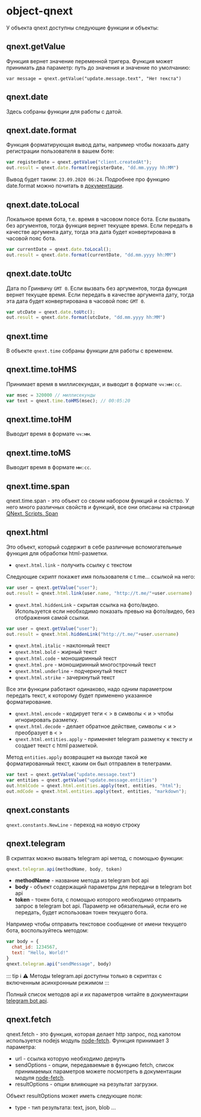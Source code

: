 # object-qnext

У объекта qnext доступны следующие функции и объекты:

## qnext.getValue

Функция вернет значение переменной тригера. Функция может принимать два параметр: путь до значения и значение по умолчанию:

`var message = qnext.getValue("update.message.text", "Нет текста")`
## qnext.date

Здесь собраны функции для работы с датой.
## qnext.date.format

Функция форматирующая вывод даты, например чтобы показать дату регистрации пользователя в вашем боте:
```js 
var registerDate = qnext.getValue("client.createdAt");
out.result = qnext.date.format(registerDate, "dd.mm.yyyy hh:MM")
```

Вывод будет таким: `23.09.2020 06:24`. Подробнее про функцию date.format можно почитать в [документации](https://www.npmjs.com/package/dateformat).
## qnext.date.toLocal

Локальное время бота, т.е. время в часовом поясе бота. Если вызвать без аргументов, тогда функция вернет текущее время. Если передать в качестве аргумента дату, тогда эта дата будет конвертирована в часовой пояс бота.
```js 
var currentDate = qnext.date.toLocal();
out.result = qnext.date.format(currentDate, "dd.mm.yyyy hh:MM")
```
## qnext.date.toUtc

Дата по Гринвичу `GMT 0`. Если вызвать без аргументов, тогда функция вернет текущее время. Если передать в качестве аргумента дату, тогда эта дата будет конвертирована в часовой пояс `GMT 0`.
```js 
var utcDate = qnext.date.toUtc();
out.result = qnext.date.format(utcDate, "dd.mm.yyyy hh:MM")
```
## qnext.time

В объекте `qnext.time` собраны функции для работы с временем.
## qnext.time.toHMS

Принимает время в миллисекундах, и выводит в формате `чч:мм:сс`.
```js 
var msec = 320000 // миллисекунды
var text = qnext.time.toHMS(msec); // 00:05:20
```
## qnext.time.toHM

Выводит время в формате `чч:мм`.
## qnext.time.toMS

Выводит время в формате `мм:сс`.
## qnext.time.span

qnext.time.span - это объект со своим набором функций и свойство. У него много различных свойств и функций, все они описаны на странице [QNext. Scripts. Span](/docs-test/ext/script/span)
## qnext.html

Это объект, который содержит в себе различные вспомогательные функция для обработки html-разметки.
* `qnext.html.link` - получить ссылку с текстом

Следующие скрипт покажет имя пользователя с t.me... ссылкой на него:
```js 
var user = qnext.getValue("user");
out.result = qnext.html.link(user.name, "http://t.me/"+user.username)
```
* `qnext.html.hiddenLink` - скрытая ссылка на фото/видео. Используется если необходимо показать превью на фото/видео, без отображения самой ссылки.
```js 
var user = qnext.getValue("user");
out.result = qnext.html.hiddenLink("http://t.me/"+user.username)
```
* `qnext.html.italic` - наклонный текст
* `qnext.html.bold` - жирный текст
* `qnext.html.code` - моноширинный текст
* `qnext.html.pre` - моноширинный многострочный текст
* `qnext.html.underline` - подчеркнутый текст
* `qnext.html.strike` - зачеркнутый текст

Все эти функции работают одинаково, надо одним параметром передать текст, к которому будет применено указанное форматирование. 
* `qnext.html.encode` - кодирует теги < > в символы &lt; и &gt; чтобы игнорировать разметку.
* `qnext.html.decode` - делает обратное действие, символы &lt; и &gt; преобразует в < >
* `qnext.html.entities.apply` - применяет telegram разметку к тексту и создает текст с html разметкой.

Метод `entities.apply` возвращает на выходе такой же форматированный текст, каким он был отправлен в телеграмм. 
```js 
var text = qnext.getValue("update.message.text")
var entities = qnext.getValue("update.message.entities")
out.htmlCode = qnext.html.entities.apply(text, entities, "html");
out.mdCode = qnext.html.entities.apply(text, entities, "markdown");
```


## qnext.constants

`qnext.constants.NewLine` - переход на новую строку


## qnext.telegram

В скриптах можно вызвать telegram api метод, с помощью функции:
```js 
qnext.telegram.api(methodName, body, token)
```
* **methodName** - название метода из telegram bot api
* **body** - объект содержащий параметры для передачи в telegram bot api
* **token** - токен бота, с помощью которого необходимо отправить запрос в telegram bot api. Параметр не обязательный, если его не передать, будет использован токен текущего бота.

Например чтобы отправить текстовое сообщение от имени текущего бота, воспользуйтесь методом:
```js 
var body = {
  chat_id: 1234567,
  text: "Hello, World!"
}
qnext.telegram.api("sendMessage", body)
```
::: tip ℹ️
⚠️ Методы telegram.api доступны только в скриптах с включенным асинхронным режимом
:::

Полный список методов api и их параметров читайте в документации [telegram bot api](https://core.telegram.org/bots/api).


## qnext.fetch

qnext.fetch - это функция, которая делает http запрос, под капотом используется nodejs модуль [node-fetch](https://www.npmjs.com/package/node-fetch). Функция принимает 3 параметра:
* url - ссылка которую необходимо дернуть
* sendOptions - опции, передаваемые в функцию fetch, список принимаемых параметров можете посмотреть в документации модуля [node-fetch](https://www.npmjs.com/package/node-fetch).
* resultOptions - опции влияющие на результат загрузки.

Объект resultOptions может иметь следующие поля:
* type - тип результата: text, json, blob ...
